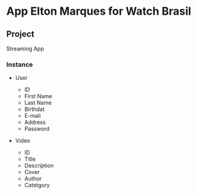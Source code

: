 # App Elton Marques for Watch Brasil

## Project

Streaming App

### Instance

- User
  
  - ID
  - First Name
  - Last Name
  - Birthdat
  - E-mail
  - Address
  - Password

- Video
  
  - ID
  - Title
  - Description
  - Cover
  - Author
  - Catetgory
